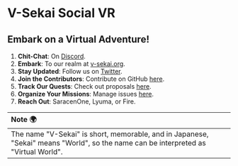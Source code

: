 # V-Sekai Social VR

## Embark on a Virtual Adventure!

1. **Chit-Chat**: On [Discord](https://discord.gg/7BQDHesck8).
2. **Embark**: To our realm at [v-sekai.org](https://v-sekai.org).
3. **Stay Updated**: Follow us on [Twitter](https://twitter.com/VSekaiOfficial).
4. **Join the Contributors**: Contribute on GitHub [here](https://github.com/V-Sekai).
5. **Track Our Quests**: Check out proposals [here](https://github.com/V-Sekai/manuals/issues).
6. **Organize Your Missions**: Manage issues [here](https://github.com/V-Sekai/v-sekai-game/issues).
7. **Reach Out**: SaracenOne, Lyuma, or Fire.

| Note 🌍                                                                                                                                                                                                                                                                              |
| :----------------------------------------------------------------------------------------------------------------------------------------------------------------------------------------------------------------------------------------------------------------------------------- |
| The name "V-Sekai" is short, memorable, and in Japanese, "Sekai" means "World", so the name can be interpreted as "Virtual World".|

